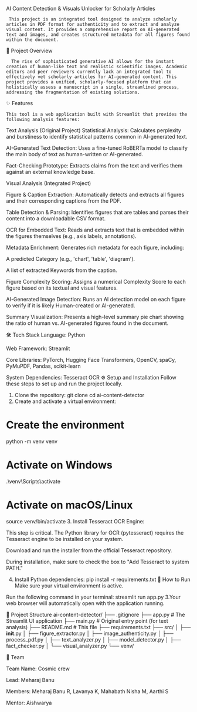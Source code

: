 AI Content Detection & Visuals Unlocker for Scholarly Articles

     This project is an integrated tool designed to analyze scholarly articles in PDF format for authenticity and to extract and analyze visual content. It provides a comprehensive report on AI-generated text and images, and creates structured metadata for all figures found within the document.

📜 Project Overview

      The rise of sophisticated generative AI allows for the instant creation of human-like text and realistic scientific images. Academic editors and peer reviewers currently lack an integrated tool to effectively vet scholarly articles for AI-generated content. This project provides a unified, scholarly-focused platform that can holistically assess a manuscript in a single, streamlined process, addressing the fragmentation of existing solutions.

✨ Features

    This tool is a web application built with Streamlit that provides the following analysis features:

Text Analysis (Original Project)
Statistical Analysis: Calculates perplexity and burstiness to identify statistical patterns common in AI-generated text.

AI-Generated Text Detection: Uses a fine-tuned RoBERTa model to classify the main body of text as human-written or AI-generated.

Fact-Checking Prototype: Extracts claims from the text and verifies them against an external knowledge base.

Visual Analysis (Integrated Project)

Figure & Caption Extraction: Automatically detects and extracts all figures and their corresponding captions from the PDF.


Table Detection & Parsing: Identifies figures that are tables and parses their content into a downloadable CSV format.


OCR for Embedded Text: Reads and extracts text that is embedded within the figures themselves (e.g., axis labels, annotations).

Metadata Enrichment: Generates rich metadata for each figure, including:

A predicted Category (e.g., 'chart', 'table', 'diagram').

A list of extracted Keywords from the caption.


Figure Complexity Scoring: Assigns a numerical Complexity Score to each figure based on its textual and visual features.


AI-Generated Image Detection: Runs an AI detection model on each figure to verify if it is likely Human-created or AI-generated.

Summary Visualization: Presents a high-level summary pie chart showing the ratio of human vs. AI-generated figures found in the document.

🛠️ Tech Stack
Language: Python

Web Framework: Streamlit

Core Libraries: PyTorch, Hugging Face Transformers, OpenCV, spaCy, PyMuPDF, Pandas, scikit-learn

System Dependencies: Tesseract OCR
⚙️ Setup and Installation
Follow these steps to set up and run the project locally.

1. Clone the repository:
git clone <your-repository-url>
cd ai-content-detector
2. Create and activate a virtual environment:
# Create the environment
python -m venv venv

# Activate on Windows
.\venv\Scripts\activate

# Activate on macOS/Linux
source venv/bin/activate
3. Install Tesseract OCR Engine:

This step is critical. The Python library for OCR (pytesseract) requires the Tesseract engine to be installed on your system.

Download and run the installer from the official Tesseract repository.

During installation, make sure to check the box to "Add Tesseract to system PATH."

4. Install Python dependencies:
pip install -r requirements.txt
🚀 How to Run
Make sure your virtual environment is active.

Run the following command in your terminal:
streamlit run app.py
3.Your web browser will automatically open with the application running.

📁 Project Structure
        ai-content-detector/
        ├── .gitignore
        ├── app.py             # The Streamlit UI application
        ├── main.py            # Original entry point (for text analysis)
        ├── README.md          # This file
        ├── requirements.txt
        ├── src/
        │   ├── __init__.py
        │   ├── figure_extractor.py
        │   ├── image_authenticity.py
        │   ├── process_pdf.py
        │   ├── text_analyzer.py
        │   ├── model_detector.py
        │   ├── fact_checker.py
        │   └── visual_analyzer.py
        └── venv/

👥 Team

Team Name: Cosmic crew 


Lead: Meharaj Banu 


Members: Meharaj Banu R, Lavanya K, Mahabath Nisha M, Aarthi S 


Mentor: Aishwarya 